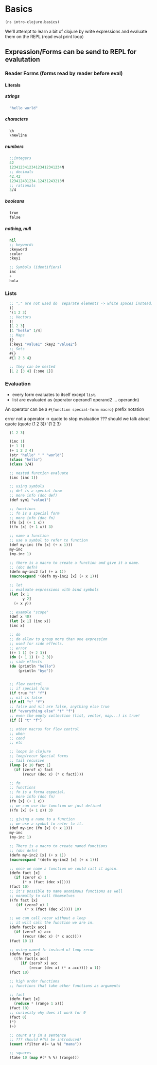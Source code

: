 # Basics


```lisp
(ns intro-clojure.basics)
```

We'll attempt to learn a bit of clojure by write expressions and evaluate them on the REPL (read eval print loop)

## Expression/Forms can be send to REPL for evalutation

### Reader Forms (forms read by reader before eval)
#### Literals
##### strings

```lisp
  "hello world"
```

##### characters

```lisp
  \h
  \newline
```
##### numbers

```lisp
  ;;integers
  42
  123412341234123412341234N
  ;; decimals
  42.42
  123412431234.12431243213M
  ;; rationals
  3/4
```
##### booleans

```lisp
  true
  false
```
##### nothing, null

```lisp
  nil
  ;; keywords
  :keyword
  :color
  :key1

  ;; Symbols (identifiers)
  inc
  +
  hola
```

### Lists

```lisp
  ;; "," are not used do  separate elements -> white spaces instead.
  ()
  '(1 2 3)
  ;; Vectors
  []
  [1 2 3]
  [1 "hello" 1/4]
  ;; Maps
  {}
  {:key1 "value1" :key2 "value2"}
  ;; Sets
  #{}
  #{1 2 3 4}

  ;; they can be nested
  [1 2 [3 4] {:one 1}]
```

### Evaluation

 * every form evaluates to itself except ``list``.
 * list are evaluated as (operator operand1 operand2 ... operandn)
 
 An operator can be a ``#{function special-form macro}`` prefix notation

 error not a operator -> quote to stop evaluation
 ??? should we talk about quote (quote (1 2 3)) '(1 2 3)
  
```lisp
  (1 2 3)

  (inc 1)
  (+ 1 1)
  (+ 1 2 3 4)
  (str "hello" " " "world")
  (class "hello")
  (class 3/4)

  ;; nested function evaluate
  (inc (inc 1))

  ;; using symbols
  ;; def is a special form
  ;; more info (doc def)
  (def sym1 "value1")

  ;; functions
  ;; fn is a special form
  ;; more info (doc fn)
  (fn [x] (+ 1 x))
  ((fn [x] (+ 1 x)) 3)

  ;; name a function
  ;; use a symbol to refer to function
  (def my-inc (fn [x] (+ x 1)))
  my-inc
  (my-inc 1)

  ;; there is a macro to create a function and give it a name.
  ;; (doc defn)
  (defn my-inc2 [x] (+ x 1))
  (macroexpand '(defn my-inc2 [x] (+ x 1)))

  ;; let
  ;; evaluate expressions with bind symbols
  (let [x 1
        y 2]
    (+ x y))

  ;; example "scope"
  (def x 40)
  (let [x 1] (inc x))
  (inc x)

  ;; do
  ;; do allow to group more than one expression
  ;; used for side effects.
  ;; error
  ((+ 1 1) (+ 2 3))
  (do (+ 1 1) (+ 2 3))
  ;; side effects
  (do (println "hello")
      (println "bye"))


  ;; flow control
  ;; if special form
  (if true "t" "f")
  ;; nil is false
  (if nil "t" "f")
  ;; false and nil are false, anything else true
  (if "everything else" "t" "f")
  ;; even the empty collection (list, vector, map...) is true!
  (if [] "t" "f")

  ;; other macros for flow control
  ;; when
  ;; cond
  ;; etc

  ;; loops in clojure
  ;; loop/recur Special forms
  ;; tail recusive
  (loop [x 10 fact 1]
    (if (zero? x) fact
        (recur (dec x) (* x fact))))

  ;; fn
  ;; functions
  ;; fn is a forma especial.
  ;; more info (doc fn)
  (fn [x] (+ 1 x))
  ;; we can use the function we just defined
  ((fn [x] (+ 1 x)) 3)

  ;; giving a name to a function
  ;; we use a symbol to refer to it.
  (def my-inc (fn [x] (+ x 1)))
  my-inc
  (my-inc 1)

  ;; There is a macro to create named functions
  ;; (doc defn)
  (defn my-inc2 [x] (+ x 1))
  (macroexpand '(defn my-inc2 [x] (+ x 1)))

  ;; once we name a function we could call it again.
  (defn fact [x]
    (if (zero? x) 1
        (* x (fact (dec x)))))
  (fact 10)
  ;; it's possible to name anomimous functions as well
  ;; normally to call themselves
  ((fn fact [x]
     (if (zero? x) 1
         (* x (fact (dec x))))) 10)

  ;; we can call recur without a loop
  ;; it will call the function we are in.
  (defn fact[x acc]
    (if (zero? x) acc
        (recur (dec x) (* x acc))))
  (fact 10 1)

  ;; using named fn instead of loop recur
  (defn fact [x]
    ((fn fact[x acc]
       (if (zero? x) acc
           (recur (dec x) (* x acc)))) x 1))
  (fact 10)

  ;; high order functions
  ;; functions that take other functions as arguments

  ;; fact
  (defn fact [x]
    (reduce * (range 1 x)))
  (fact 10)
  ;; curiosity why does it work for 0
  (fact 0)
  (*)
  (+)

  ;; count a's in a sentence
  ;; ??? should #(%) be introduced?
  (count (filter #(= \a %) "mama"))

  ;; squares
  (take 10 (map #(* % %) (range)))

```
